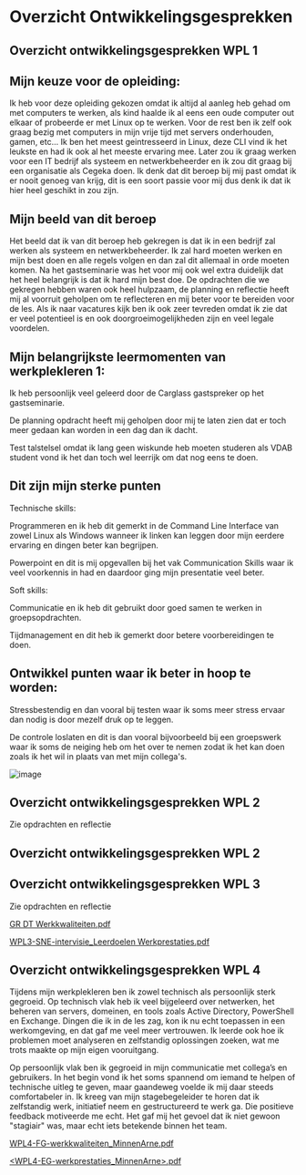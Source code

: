 # Overzicht Ontwikkelingsgesprekken

## Overzicht ontwikkelingsgesprekken WPL 1



## Mijn keuze voor de opleiding:


Ik heb voor deze opleiding gekozen omdat ik altijd al aanleg heb gehad om met computers te werken, als kind haalde ik al eens een oude computer out elkaar of probeerde er met Linux op te werken.
Voor de rest ben ik zelf ook graag bezig met computers in mijn vrije tijd met servers onderhouden, gamen, etc...
Ik ben het meest geintresseerd in Linux, deze CLI vind ik het leukste en had ik ook al het meeste ervaring mee.
Later zou ik graag werken voor een IT bedrijf als systeem en netwerkbeheerder en ik zou dit graag bij een organisatie als Cegeka doen.
Ik denk dat dit beroep bij mij past omdat ik er nooit genoeg van krijg, dit is een soort passie voor mij dus denk ik dat ik hier heel geschikt in zou zijn.


## Mijn beeld van dit beroep

Het beeld dat ik van dit beroep heb gekregen is dat ik in een bedrijf zal werken als systeem en netwerkbeheerder.
Ik zal hard moeten werken en mijn best doen en alle regels volgen en dan zal dit allemaal in orde moeten komen.
Na het gastseminarie was het voor mij ook wel extra duidelijk dat het heel belangrijk is dat ik hard mijn best doe.
De opdrachten die we gekregen hebben waren ook heel hulpzaam, de planning en reflectie heeft mij al voorruit geholpen om te reflecteren en mij beter voor te bereiden voor de les.
Als ik naar vacatures kijk ben ik ook zeer tevreden omdat ik zie dat er veel potentieel is en ook doorgroeimogelijkheden zijn en veel legale voordelen.


## Mijn belangrijkste leermomenten van werkplekleren 1:

Ik heb persoonlijk veel geleerd door de Carglass gastspreker op het gastseminarie.

De planning opdracht heeft mij geholpen door mij te laten zien dat er toch meer gedaan kan worden in een dag dan ik dacht.

Test talstelsel omdat ik lang geen wiskunde heb moeten studeren als VDAB student vond ik het dan toch wel leerrijk om dat nog eens te doen.


## Dit zijn mijn sterke punten


Technische skills:

Programmeren en ik heb dit gemerkt in de Command Line Interface van zowel Linux als Windows wanneer ik linken kan leggen door mijn eerdere ervaring en dingen beter kan begrijpen.

Powerpoint en dit is mij opgevallen bij het vak Communication Skills waar ik veel voorkennis in had en daardoor ging mijn presentatie veel beter.


Soft skills:

Communicatie en ik heb dit gebruikt door goed samen te werken in groepsopdrachten.

Tijdmanagement en dit heb ik gemerkt door betere voorbereidingen te doen.



## Ontwikkel punten waar ik beter in hoop te worden:


Stressbestendig en dan vooral bij testen waar ik soms meer stress ervaar dan nodig is door mezelf druk op te leggen.

De controle loslaten en dit is dan vooral bijvoorbeeld bij een groepswerk waar ik soms de neiging heb om het over te nemen zodat ik het kan doen zoals ik het wil in plaats van met mijn collega's.


![image](https://github.com/PXL-Digital-SNE-Werkplekleren/portfolio-ArneMinnenPXL/assets/148560595/376de382-6a91-4567-8774-65869211c55d)



## Overzicht ontwikkelingsgesprekken WPL 2

Zie opdrachten en reflectie


## Overzicht ontwikkelingsgesprekken WPL 2

## Overzicht ontwikkelingsgesprekken WPL 3






Zie opdrachten en reflectie


[GR DT Werkkwaliteiten.pdf](https://github.com/user-attachments/files/18557679/GR.DT.Werkkwaliteiten.pdf)

[WPL3-SNE-intervisie_Leerdoelen Werkprestaties.pdf](https://github.com/user-attachments/files/18557696/WPL3-SNE-intervisie_Leerdoelen.Werkprestaties.pdf)


## Overzicht ontwikkelingsgesprekken WPL 4

Tijdens mijn werkplekleren ben ik zowel technisch als persoonlijk sterk gegroeid.
Op technisch vlak heb ik veel bijgeleerd over netwerken, het beheren van servers, domeinen, en tools zoals Active Directory, PowerShell en Exchange.
Dingen die ik in de les zag, kon ik nu echt toepassen in een werkomgeving, en dat gaf me veel meer vertrouwen.
Ik leerde ook hoe ik problemen moet analyseren en zelfstandig oplossingen zoeken, wat me trots maakte op mijn eigen vooruitgang.

Op persoonlijk vlak ben ik gegroeid in mijn communicatie met collega’s en gebruikers. 
In het begin vond ik het soms spannend om iemand te helpen of technische uitleg te geven, maar gaandeweg voelde ik mij daar steeds comfortabeler in. 
Ik kreeg van mijn stagebegeleider te horen dat ik zelfstandig werk, initiatief neem en gestructureerd te werk ga.
Die positieve feedback motiveerde me echt. 
Het gaf mij het gevoel dat ik niet gewoon "stagiair" was, maar echt iets betekende binnen het team.


[WPL4-FG-werkkwaliteiten_MinnenArne.pdf](https://github.com/user-attachments/files/20542569/GR.DT.Werkkwaliteiten.aangepast.pdf)

[<WPL4-EG-werkprestaties_MinnenArne>.pdf](https://github.com/user-attachments/files/20542572/GR.DT.SNE.OLRs.en.WKW.pdf)



